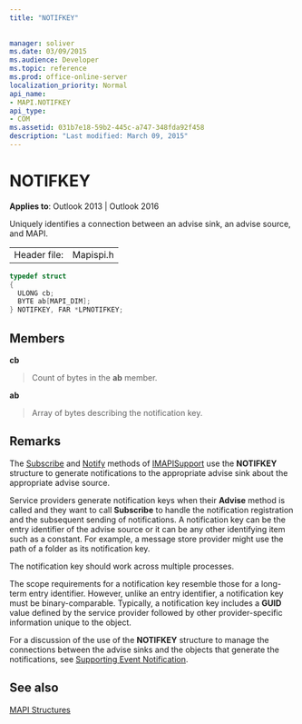 ```yaml
---
title: "NOTIFKEY"
 
 
manager: soliver
ms.date: 03/09/2015
ms.audience: Developer
ms.topic: reference
ms.prod: office-online-server
localization_priority: Normal
api_name:
- MAPI.NOTIFKEY
api_type:
- COM
ms.assetid: 031b7e18-59b2-445c-a747-348fda92f458
description: "Last modified: March 09, 2015"
---
```


# NOTIFKEY

  
  
**Applies to**: Outlook 2013 | Outlook 2016 
  
Uniquely identifies a connection between an advise sink, an advise source, and MAPI.
  
|||
|:-----|:-----|
|Header file:  <br/> |Mapispi.h  <br/> |
   
```cpp
typedef struct
{
  ULONG cb;
  BYTE ab[MAPI_DIM];
} NOTIFKEY, FAR *LPNOTIFKEY;

```

## Members

 **cb**
  
> Count of bytes in the **ab** member. 
    
 **ab**
  
> Array of bytes describing the notification key.
    
## Remarks

The [Subscribe](imapisupport-subscribe.md) and [Notify](imapisupport-notify.md) methods of [IMAPISupport](imapisupportiunknown.md) use the **NOTIFKEY** structure to generate notifications to the appropriate advise sink about the appropriate advise source. 
  
Service providers generate notification keys when their **Advise** method is called and they want to call **Subscribe** to handle the notification registration and the subsequent sending of notifications. A notification key can be the entry identifier of the advise source or it can be any other identifying item such as a constant. For example, a message store provider might use the path of a folder as its notification key. 
  
The notification key should work across multiple processes. 
  
The scope requirements for a notification key resemble those for a long-term entry identifier. However, unlike an entry identifier, a notification key must be binary-comparable. Typically, a notification key includes a **GUID** value defined by the service provider followed by other provider-specific information unique to the object. 
  
For a discussion of the use of the **NOTIFKEY** structure to manage the connections between the advise sinks and the objects that generate the notifications, see [Supporting Event Notification](supporting-event-notification.md). 
  
## See also



[MAPI Structures](mapi-structures.md)

